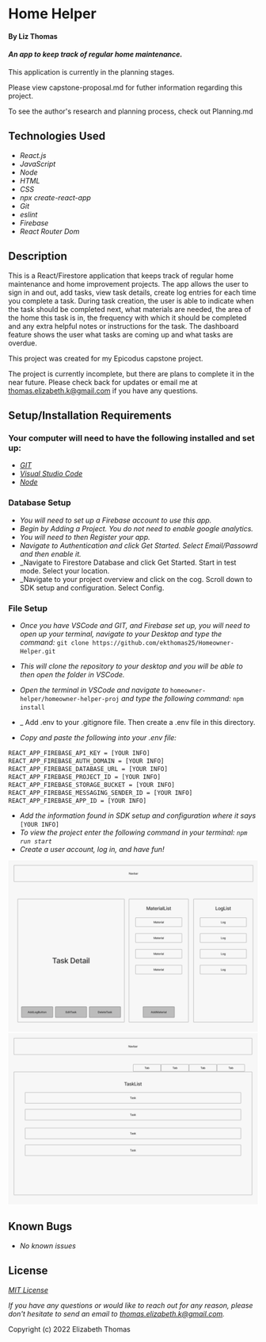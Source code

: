 # Home Helper

#### By Liz Thomas

#### _An app to keep track of regular home maintenance._

This application is currently in the planning stages.

Please view capstone-proposal.md for futher information regarding this project.

To see the author's research and planning process, check out Planning.md

## Technologies Used

* _React.js_
* _JavaScript_
* _Node_
* _HTML_
* _CSS_
* _npx create-react-app_
* _Git_
* _eslint_
* _Firebase_
* _React Router Dom_


## Description
This is a React/Firestore application that keeps track of regular home maintenance and home improvement projects. The app allows the user to sign in and out, add tasks, view task details, create log entries for each time you complete a task. During task creation, the user is able to indicate when the task should be completed next, what materials are needed, the area of the home this task is in, the frequency with which it should be completed and any extra helpful notes or instructions for the task. The dashboard feature shows the user what tasks are coming up and what tasks are overdue.

This project was created for my Epicodus capstone project.

The project is currently incomplete, but there are plans to complete it in the near future. Please check back for updates or email me at [thomas.elizabeth.k@gmail.com](mailto:thomas.elizabeth.k@gmail.com) if you have any questions.

## Setup/Installation Requirements

### Your computer will need to have the following installed and set up:
* _[GIT](https://docs.github.com/en/get-started/quickstart/set-up-git)_
* _[Visual Studio Code](https://code.visualstudio.com/download)_
* _[Node](https://nodejs.dev/learn/how-to-install-nodejs)_

### Database Setup
* _You will need to set up a Firebase account to use this app._
* _Begin by Adding a Project. You do not need to enable google analytics._
* _You will need to then Register your app._
* _Navigate to Authentication and click Get Started. Select Email/Passowrd and then enable it._
* _Navigate to Firestore Database and click Get Started. Start in test mode. Select your location.
* _Navigate to your project overview and click on the cog. Scroll down to SDK setup and configuration. Select Config.


### File Setup

* _Once you have VSCode and GIT, and Firebase set up, you will need to open up your terminal, navigate to your Desktop and type the command:_
`git clone https://github.com/ekthomas25/Homeowner-Helper.git`

* _This will clone the repository to your desktop and you will be able to then open the folder in VSCode._
* _Open the terminal in VSCode and navigate to_ `homeowner-helper/homeowner-helper-proj` _and type the following command:_ `npm install`
* _ Add .env to your .gitignore file. Then create a .env file in this directory.
* _Copy and paste the following into your .env file:_
```
REACT_APP_FIREBASE_API_KEY = [YOUR INFO]
REACT_APP_FIREBASE_AUTH_DOMAIN = [YOUR INFO]
REACT_APP_FIREBASE_DATABASE_URL = [YOUR INFO]
REACT_APP_FIREBASE_PROJECT_ID = [YOUR INFO]
REACT_APP_FIREBASE_STORAGE_BUCKET = [YOUR INFO]
REACT_APP_FIREBASE_MESSAGING_SENDER_ID = [YOUR INFO]
REACT_APP_FIREBASE_APP_ID = [YOUR INFO]
```
* _Add the information found in SDK setup and configuration where it says_ `[YOUR INFO]`
* _To view the project enter the following command in your terminal: `npm run start`_
* _Create a user account, log in, and have fun!_

<img src='/homeowner-helper-proj/src/assets/images/component-diagram-details.png' alt="A component diagram of this app" />
<img src='/homeowner-helper-proj/src/assets/images/component-diagram-list.png' alt="A component diagram of this app" />

## Known Bugs

* _No known issues_

## License
_[MIT License](https://opensource.org/licenses/MIT)_

_If you have any questions or would like to reach out for any reason, please don't hesitate to send an email to [thomas.elizabeth.k@gmail.com](mailto:thomas.elizabeth.k@gmail.com)._

Copyright (c) 2022 Elizabeth Thomas